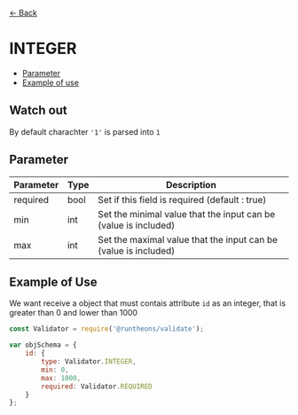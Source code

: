 [<- Back](https://github.com/Runtheons/runtheons-validate#type)

# INTEGER

- [Parameter](https://github.com/Runtheons/runtheons-validate/blob/master/doc/integer.md#parameter)
- [Example of use](https://github.com/Runtheons/runtheons-validate/blob/master/doc/integer.md#example-of-use)

## Watch out

By default charachter `'1'` is parsed into `1`

## Parameter

| Parameter | Type | Description                                                     |
| --------- | ---- | --------------------------------------------------------------- |
| required  | bool | Set if this field is required (default : true)                  |
| min       | int  | Set the minimal value that the input can be (value is included) |
| max       | int  | Set the maximal value that the input can be (value is included) |

## Example of Use

We want receive a object that must contais attribute `id` as an integer, that is greater than 0 and lower than 1000

```javascript
const Validator = require('@runtheons/validate');

var objSchema = {
	id: {
		type: Validator.INTEGER,
		min: 0,
		max: 1000,
		required: Validator.REQUIRED
	}
};
```
